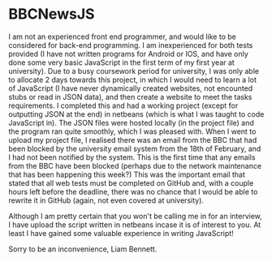 # BBCNewsJS

I am not an experienced front end programmer, and would like to be considered for back-end programming.
I am inexperienced for both tests provided (I have not written programs for Android or IOS, and have only done some very basic JavaScript in the first term of my first year at university).
Due to a busy coursework period for university, I was only able to allocate 2 days towards this project, in which I would need to learn a lot of JavaScript (I have never dynamically created websites, not encounted stubs or read in JSON data), and then create a website to meet the tasks requirements.
I completed this and had a working project (except for outputting JSON at the end) in netbeans (which is what I was taught to code JavaScript in).
The JSON files were hosted locally (in the project file) and the program ran quite smoothly, which I was pleased with.
When I went to upload my project file, I realised there was an email from the BBC that had been blocked by the university email system from the 18th of February, and I had not been notified by the system.
This is the first time that any emails from the BBC have been blocked (perhaps due to the network maintenance that has been happening this week?)
This was the important email that stated that all web tests must be completed on GitHub and, with a couple hours left before the deadline, there was no chance that I would be able to rewrite it in GitHub (again, not even covered at university).

Although I am pretty certain that you won't be calling me in for an interview, I have upload the script written in netbeans incase it is of interest to you. At least I have gained some valuable experience in writing JavaScript!

Sorry to be an inconvenience,
Liam Bennett.

